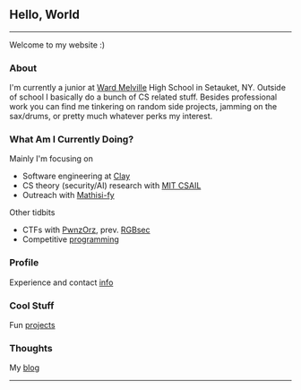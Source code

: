 ## Hello, World

---

Welcome to my website :)

### About

I'm currently a junior at [Ward Melville](http://www.threevillagecsd.org/schools/ward_melville_high_school) High School in Setauket, NY. Outside of school I basically do a bunch of CS related stuff. Besides professional work you can find me tinkering on random side projects, jamming on the sax/drums, or pretty much whatever perks my interest.

### What Am I Currently Doing?
Mainly I'm focusing on
- Software engineering at [Clay](https://www.clay.run/)
- CS theory (security/AI) research with [MIT CSAIL](https://www.csail.mit.edu/)
- Outreach with [Mathisi-fy](https://mathisify.org/)

Other tidbits
- CTFs with [PwnzOrz](https://ctftime.org/team/120438), prev. [RGBsec](https://rgbsec.org/)
- Competitive [programming](https://github.com/WilliamHYZhang/Competitive-Programming)

### Profile

Experience and contact [info](/profile)

### Cool Stuff

Fun [projects](/projects)

### Thoughts

My [blog](/blog)

---
